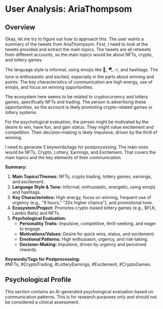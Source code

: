 # User Analysis: AriaThompsom

## Overview

<think>
Okay, let me try to figure out how to approach this. The user wants a summary of the tweets from AriaThompsom. First, I need to look at the tweets provided and extract the main topics. The tweets are all retweets from different accounts, so the main topics would be about NFTs, crypto, and lottery games. 

The language style is informal, using emojis like 💛, 🪂, 🔥, and hashtags. The tone is enthusiastic and excited, especially in the parts about winning and points. The key characteristics of communication are high energy, use of emojis, and focus on winning opportunities. 

The ecosystem here seems to be related to cryptocurrency and lottery games, specifically NFTs and trading. The person is advertising these opportunities, so the account is likely promoting crypto-related games or lottery systems.

For the psychological evaluation, the person might be motivated by the desire to win, have fun, and gain status. They might value excitement and competition. Their decision-making is likely impulsive, driven by the thrill of winning. 

I need to generate 5 keywords/tags for postprocessing. The main ones would be NFTs, Crypto, Lottery, Earnings, and Excitement. That covers the main topics and the key elements of their communication.
</think>

**Summary:**  
1. **Main Topics/Themes:** NFTs, crypto trading, lottery games, earnings, and excitement.  
2. **Language Style & Tone:** Informal, enthusiastic, energetic, using emojis and hashtags.  
3. **Key Characteristics:** High energy, focus on winning, frequent use of urgency (e.g., "9 hours," "20x higher chance"), and promotional tone.  
4. **Ecosystem/Project:** Promotes crypto-based lottery games (e.g., $FLK, Lambo Balls) and NFTs.  
5. **Psychological Evaluation:**  
   - **Personality Traits:** Impulsive, competitive, thrill-seeking, and eager to engage.  
   - **Motivations/Values:** Desire for quick wins, status, and excitement.  
   - **Emotional Patterns:** High enthusiasm, urgency, and risk-taking.  
   - **Decision-Making:** Impulsive, driven by urgency and perceived rewards.  

**Keywords/Tags for Postprocessing:**  
#NFTs, #CryptoTrading, #LotteryEarnings, #Excitement, #CryptoGames.

## Psychological Profile

This section contains an AI-generated psychological evaluation based on communication patterns. This is for research purposes only and should not be considered a clinical assessment.